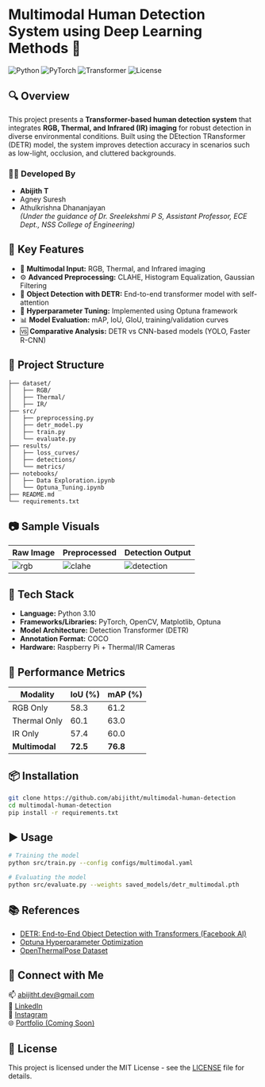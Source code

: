 
# Multimodal Human Detection System using Deep Learning Methods 🚀

![Python](https://img.shields.io/badge/Python-3.10-blue?logo=python)
![PyTorch](https://img.shields.io/badge/PyTorch-Framework-orange?logo=pytorch)
![Transformer](https://img.shields.io/badge/Model-DETR-brightgreen?logo=transformer)
![License](https://img.shields.io/badge/License-MIT-lightgrey)

## 🔍 Overview

This project presents a **Transformer-based human detection system** that integrates **RGB, Thermal, and Infrared (IR) imaging** for robust detection in diverse environmental conditions. Built using the DEtection TRansformer (DETR) model, the system improves detection accuracy in scenarios such as low-light, occlusion, and cluttered backgrounds.

### 👨‍💻 Developed By
- **Abijith T**
- Agney Suresh  
- Athulkrishna Dhananjayan  
*(Under the guidance of Dr. Sreelekshmi P S, Assistant Professor, ECE Dept., NSS College of Engineering)*

## 🧠 Key Features

- 🔁 **Multimodal Input:** RGB, Thermal, and Infrared imaging
- ⚙️ **Advanced Preprocessing:** CLAHE, Histogram Equalization, Gaussian Filtering
- 🧭 **Object Detection with DETR:** End-to-end transformer model with self-attention
- 🔧 **Hyperparameter Tuning:** Implemented using Optuna framework
- 📊 **Model Evaluation:** mAP, IoU, GIoU, training/validation curves
- 🆚 **Comparative Analysis:** DETR vs CNN-based models (YOLO, Faster R-CNN)

## 📁 Project Structure

```
├── dataset/
│   ├── RGB/
│   ├── Thermal/
│   ├── IR/
├── src/
│   ├── preprocessing.py
│   ├── detr_model.py
│   ├── train.py
│   └── evaluate.py
├── results/
│   ├── loss_curves/
│   ├── detections/
│   └── metrics/
├── notebooks/
│   ├── Data Exploration.ipynb
│   └── Optuna_Tuning.ipynb
├── README.md
└── requirements.txt
```

## 📷 Sample Visuals

| Raw Image | Preprocessed | Detection Output |
|-----------|--------------|------------------|
| ![rgb](results/sample_rgb.png) | ![clahe](results/sample_clahe.png) | ![detection](results/sample_detection.png) |

## 🧰 Tech Stack

- **Language:** Python 3.10
- **Frameworks/Libraries:** PyTorch, OpenCV, Matplotlib, Optuna
- **Model Architecture:** Detection Transformer (DETR)
- **Annotation Format:** COCO
- **Hardware:** Raspberry Pi + Thermal/IR Cameras

## 🧪 Performance Metrics

| Modality        | IoU (%) | mAP (%) |
|----------------|---------|---------|
| RGB Only       | 58.3    | 61.2    |
| Thermal Only   | 60.1    | 63.0    |
| IR Only        | 57.4    | 60.0    |
| **Multimodal** | **72.5** | **76.8** |

## 📦 Installation

```bash
git clone https://github.com/abijitht/multimodal-human-detection
cd multimodal-human-detection
pip install -r requirements.txt
```

## ▶️ Usage

```bash
# Training the model
python src/train.py --config configs/multimodal.yaml

# Evaluating the model
python src/evaluate.py --weights saved_models/detr_multimodal.pth
```

## 📚 References

- [DETR: End-to-End Object Detection with Transformers (Facebook AI)](https://arxiv.org/abs/2005.12872)
- [Optuna Hyperparameter Optimization](https://optuna.org/)
- [OpenThermalPose Dataset](https://github.com/Geng-J/OpenThermalPose)

## 🔗 Connect with Me

📫 [abijitht.dev@gmail.com](mailto:abijitht.dev@gmail.com)  
🔗 [LinkedIn](https://www.linkedin.com/in/abijitht/)  
📸 [Instagram](https://instagram.com/abijith_t)  
🌐 [Portfolio (Coming Soon)]()

## 📄 License

This project is licensed under the MIT License - see the [LICENSE](LICENSE) file for details.
